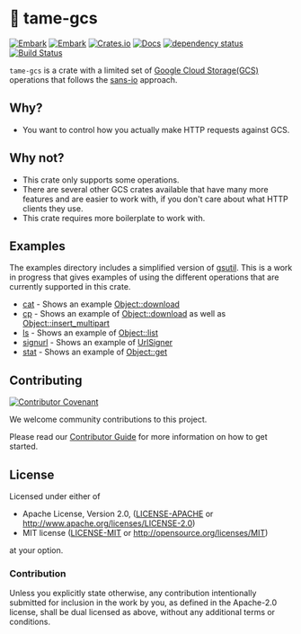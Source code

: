 # 📂 tame-gcs

[![Embark](https://img.shields.io/badge/embark-open%20source-blueviolet.svg)](https://embark.dev)
[![Embark](https://img.shields.io/badge/discord-ark-%237289da.svg?logo=discord)](https://discord.gg/dAuKfZS)
[![Crates.io](https://img.shields.io/crates/v/tame-gcs.svg)](https://crates.io/crates/tame-gcs)
[![Docs](https://docs.rs/tame-gcs/badge.svg)](https://docs.rs/tame-gcs)
[![dependency status](https://deps.rs/repo/github/EmbarkStudios/tame-gcs/status.svg)](https://deps.rs/repo/github/EmbarkStudios/tame-gcs)
[![Build Status](https://github.com/EmbarkStudios/tame-gcs/workflows/CI/badge.svg)](https://github.com/EmbarkStudios/tame-gcs/actions?workflow=CI)

`tame-gcs` is a crate with a limited set of [Google Cloud Storage(GCS)](https://cloud.google.com/storage/) operations that follows the [sans-io](https://sans-io.readthedocs.io/) approach.

## Why?

* You want to control how you actually make HTTP requests against GCS.

## Why not?

* This crate only supports some operations.
* There are several other GCS crates available that have many more features and are easier
to work with, if you don't care about what HTTP clients they use.
* This crate requires more boilerplate to work with.

## Examples

The examples directory includes a simplified version of [gsutil](https://cloud.google.com/storage/docs/gsutil). This
is a work in progress that gives examples of using the different operations that are currently supported in this crate.

* [cat](examples/gsutil/cat.rs) - Shows an example [Object::download](https://docs.rs/tame-gcs/latest/tame_gcs/objects/struct.Object.html#method.download)
* [cp](examples/gsutil/cp.rs) - Shows an example of [Object::download](https://docs.rs/tame-gcs/latest/tame_gcs/objects/struct.Object.html#method.download) as well as [Object::insert_multipart](https://docs.rs/tame-gcs/latest/tame_gcs/objects/struct.Object.html#method.insert_multipart)
* [ls](examples/gsutil/ls.rs) - Shows an example of [Object::list](https://docs.rs/tame-gcs/latest/tame_gcs/objects/struct.Object.html#method.list)
* [signurl](examples/gsutil/signurl.rs) - Shows an example of [UrlSigner](https://docs.rs/tame-gcs/latest/tame_gcs/signed_url/struct.UrlSigner.html)
* [stat](examples/gsutil/stat.rs) - Shows an example of [Object::get](https://docs.rs/tame-gcs/latest/tame_gcs/objects/struct.Object.html#method.get)

## Contributing

[![Contributor Covenant](https://img.shields.io/badge/contributor%20covenant-v1.4-ff69b4.svg)](../CODE_OF_CONDUCT.md)

We welcome community contributions to this project.

Please read our [Contributor Guide](CONTRIBUTING.md) for more information on how to get started.

## License

Licensed under either of

* Apache License, Version 2.0, ([LICENSE-APACHE](LICENSE-APACHE) or http://www.apache.org/licenses/LICENSE-2.0)
* MIT license ([LICENSE-MIT](LICENSE-MIT) or http://opensource.org/licenses/MIT)

at your option.

### Contribution

Unless you explicitly state otherwise, any contribution intentionally submitted for inclusion in the work by you, as defined in the Apache-2.0 license, shall be dual licensed as above, without any additional terms or conditions.
